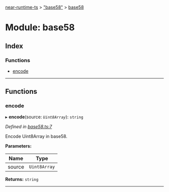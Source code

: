 [near-runtime-ts](../README.md) > ["base58"](../modules/_base58_.md) > [base58](../modules/_base58_.base58.md)

# Module: base58

## Index

### Functions

* [encode](_base58_.base58.md#encode)

---

## Functions

<a id="encode"></a>

###  encode

▸ **encode**(source: *`Uint8Array`*): `string`

*Defined in [base58.ts:7](https://github.com/nearprotocol/near-runtime-ts/blob/6995971/assembly/base58.ts#L7)*

Encode Uint8Array in base58.

**Parameters:**

| Name | Type |
| ------ | ------ |
| source | `Uint8Array` |

**Returns:** `string`

___

